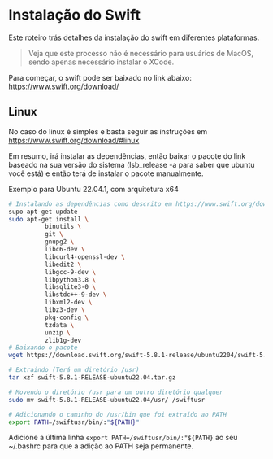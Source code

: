 # Instalação do Swift
Este roteiro trás detalhes da instalação do swift em diferentes plataformas. 

> Veja que este processo não é necessário para usuários de MacOS, sendo apenas necessário instalar o XCode.

Para começar, o swift pode ser baixado no link abaixo:
https://www.swift.org/download/

## Linux

No caso do linux é simples e basta seguir as instruções em https://www.swift.org/download/#linux

Em resumo, irá instalar as dependências, então baixar o pacote do link baseado na sua versão do sistema (lsb_release -a para saber que ubuntu você está) e então terá de instalar o pacote manualmente.

Exemplo para Ubuntu 22.04.1, com arquitetura x64

```bash
# Instalando as dependências como descrito em https://www.swift.org/download/#linux
supo apt-get update
sudo apt-get install \
          binutils \
          git \
          gnupg2 \
          libc6-dev \
          libcurl4-openssl-dev \
          libedit2 \
          libgcc-9-dev \
          libpython3.8 \
          libsqlite3-0 \
          libstdc++-9-dev \
          libxml2-dev \
          libz3-dev \
          pkg-config \
          tzdata \
          unzip \
          zlib1g-dev
# Baixando o pacote
wget https://download.swift.org/swift-5.8.1-release/ubuntu2204/swift-5.8.1-RELEASE/swift-5.8.1-RELEASE-ubuntu22.04.tar.gz

# Extraindo (Terá um diretório /usr)
tar xzf swift-5.8.1-RELEASE-ubuntu22.04.tar.gz

# Movendo o diretório /usr para um outro diretório qualquer
sudo mv swift-5.8.1-RELEASE-ubuntu22.04/usr/ /swiftusr

# Adicionando o caminho do /usr/bin que foi extraído ao PATH
export PATH=/swiftusr/bin/:"${PATH}"
```

Adicione a última linha `export PATH=/swiftusr/bin/:"${PATH}` ao seu ~/.bashrc para que a adição ao PATH seja permanente.

